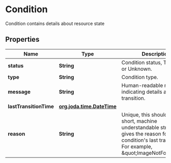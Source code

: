 

# Condition

Condition contains details about resource state
## Properties

Name | Type | Description | Notes
------------ | ------------- | ------------- | -------------
**status** | **String** | Condition status, True, False or Unknown. | 
**type** | **String** | Condition type. | 
**message** | **String** | Human-readable message indicating details about last transition. |  [optional]
**lastTransitionTime** | [**org.joda.time.DateTime**](V1Time.md) |  |  [optional]
**reason** | **String** | Unique, this should be a short, machine understandable string that gives the reason for condition&#39;s last transition. For example, \&quot;ImageNotFound\&quot; |  [optional]



